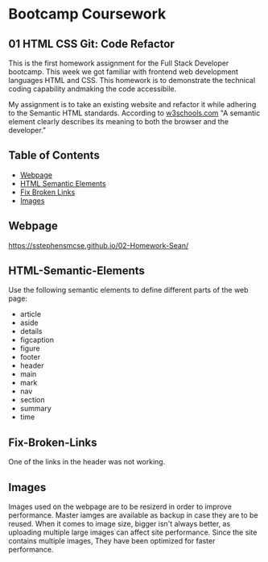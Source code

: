 # Bootcamp Coursework

## 01 HTML CSS Git: Code Refactor

This is the first homework assignment for the Full Stack Developer bootcamp. This week we got familiar with frontend web development languages HTML and CSS. This homework is to demonstrate the technical coding capability andmaking the code accessibile.

My assignment is to take an existing website and refactor it while adhering to the Semantic HTML standards. According to [w3schools.com](https://www.w3schools.com/) "A semantic element clearly describes its meaning to both the browser and the developer."

## Table of Contents

* [Webpage](#Webpage)
* [HTML Semantic Elements](#HTML-Semantic-Elements)
* [Fix Broken Links ](#Fix-Broken-Links )
* [Images](#Images)


## Webpage
https://sstephensmcse.github.io/02-Homework-Sean/


## HTML-Semantic-Elements

Use the following semantic elements to define different parts of the web page:

* article
* aside
* details 
* figcaption 
* figure
* footer
* header
* main
* mark
* nav
* section
* summary
* time



## Fix-Broken-Links 

One of the links in the header was not working.


## Images

Images used on the webpage are to be resizerd in order to improve performance. Master iamges are available as backup in case they are to be reused. When it comes to image size, bigger isn't always better, as uploading multiple large images can affect site performance. Since the site contains multiple images, They have been optimized for faster performance.


